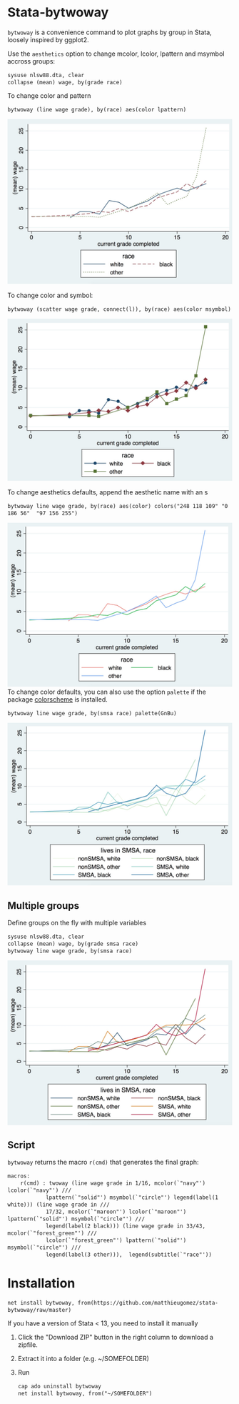 # Stata-bytwoway

`bytwoway` is a convenience command to plot graphs by group in Stata, loosely inspired by ggplot2.

Use the `aesthetics` option to change mcolor, lcolor, lpattern and msymbol accross groups:

```
sysuse nlsw88.dta, clear
collapse (mean) wage, by(grade race)
```

To change color and pattern
```
bytwoway (line wage grade), by(race) aes(color lpattern)
```
![](img/aeslpattern.jpg)


To change color and symbol:
```
bytwoway (scatter wage grade, connect(l)), by(race) aes(color msymbol)
```
![](img/within.jpg)



To change aesthetics defaults, append the aesthetic name with an s 
```
bytwoway line wage grade, by(race) aes(color) colors("248 118 109" "0 186 56"  "97 156 255")
```
![](img/aescolors.jpg)
To change color defaults, you can also use the option `palette` if the package [colorscheme](https://github.com/matthieugomez/stata-colorscheme) is installed.

```
bytwoway line wage grade, by(smsa race) palette(GnBu)
```
![](img/palette.jpg)




## Multiple groups

Define groups on the fly with multiple variables

```
sysuse nlsw88.dta, clear
collapse (mean) wage, by(grade smsa race)
bytwoway line wage grade, by(smsa race)
```
![](img/groups.jpg)




## Script

`bytwoway` returns the macro `r(cmd)` that generates the final graph:

```
macros:
   	r(cmd) : twoway (line wage grade in 1/16, mcolor(`"navy"') lcolor(`"navy"') ///
			lpattern(`"solid"') msymbol(`"circle"') legend(label(1 white))) (line wage grade in ///
			17/32, mcolor(`"maroon"') lcolor(`"maroon"') lpattern(`"solid"') msymbol(`"circle"') /// 
			legend(label(2 black))) (line wage grade in 33/43, mcolor(`"forest_green"') ///
			lcolor(`"forest_green"') lpattern(`"solid"') msymbol(`"circle"') ///
			legend(label(3 other))),  legend(subtitle(`"race"'))  
```

# Installation

```
net install bytwoway, from(https://github.com/matthieugomez/stata-bytwoway/raw/master)
```

If you have a version of Stata < 13, you need to install it manually

1. Click the "Download ZIP" button in the right column to download a zipfile. 
2. Extract it into a folder (e.g. ~/SOMEFOLDER)
3. Run

	```
	cap ado uninstall bytwoway
	net install bytwoway, from("~/SOMEFOLDER")
	```
